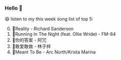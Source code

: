### Hello 👋

😄 listen to my this week song list of top 5:

0. 🌈Reality - Richard Sanderson
1. 🌈Running In The Night (feat. Ollie Wride) - FM-84
2. 🌈你的答案 - 阿冗
3. 🌈敢爱敢做 - 林子祥
4. 🌈Meant To Be - Arc North/Krista Marina


